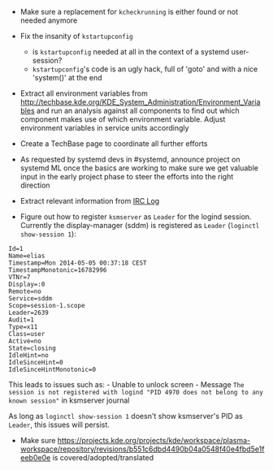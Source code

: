 - Make sure a replacement for `kcheckrunning` is either found or not needed anymore

- Fix the insanity of `kstartupconfig`
  - is `kstartupconfig` needed at all in the context of a systemd user-session?
  - `kstartupconfig`'s code is an ugly hack, full of 'goto' and with a nice 'system()' at the end

- Extract all environment variables from http://techbase.kde.org/KDE_System_Administration/Environment_Variables and
  run an analysis against all components to find out which component makes use of which environment variable. Adjust
  environment variables in service units accordingly

- Create a TechBase page to coordinate all further efforts

- As requested by systemd devs in #systemd, announce project on systemd ML once the basics are working to make sure
  we get valuable input in the early project phase to steer the efforts into the right direction

- Extract relevant information from [IRC Log](IRC-Log)

- Figure out how to register `ksmserver` as `Leader` for the logind session. Currently the display-manager (sddm) is
  registered as `Leader` (`loginctl show-session 1`):
```
Id=1
Name=elias
Timestamp=Mon 2014-05-05 00:37:18 CEST
TimestampMonotonic=16782996
VTNr=7
Display=:0
Remote=no
Service=sddm
Scope=session-1.scope
Leader=2639
Audit=1
Type=x11
Class=user
Active=no
State=closing
IdleHint=no
IdleSinceHint=0
IdleSinceHintMonotonic=0
```
  This leads to issues such as:
    - Unable to unlock screen
    - Message `The session is not registered with logind "PID 4970 does not belong to any known session"` in ksmserver journal

  As long as `loginctl show-session 1` doesn't show ksmserver's PID as `Leader`, this issues will persist.

- Make sure https://projects.kde.org/projects/kde/workspace/plasma-workspace/repository/revisions/b551c6dbd4490b04a0548f40e4fbd5e1feeb0e0e is covered/adopted/translated

